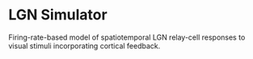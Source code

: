 LGN Simulator
===========================

Firing-rate-based model of spatiotemporal LGN relay-cell responses to visual stimuli incorporating cortical feedback.
